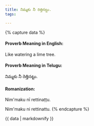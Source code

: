 ```yaml
---
title: నిమ్మకు నీ రెత్తినట్టు.
tags:

---
```


{% capture data %}
#### Proverb Meaning in English:
Like watering a lime tree.

#### Proverb Meaning in Telugu:
నిమ్మకు నీ రెత్తినట్టు.

#### Romanization:
Nim'maku nī rettinaṭṭu.

Nim'maku ni rettinattu.
{% endcapture %}

{{ data | markdownify }}

